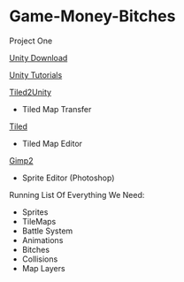 # Game-Money-Bitches
Project One

[Unity Download](https://unity3d.com/get-unity/download)

[Unity Tutorials](https://unity3d.com/learn/tutorials?_ga=2.7882482.1963065135.1506125152-1551424344.1506125152)

[Tiled2Unity](http://www.seanba.com/tiled2unity)
 - Tiled Map Transfer
 
[Tiled](http://www.mapeditor.org/)
 - Tiled Map Editor
 
[Gimp2](https://www.gimp.org/downloads/)
 - Sprite Editor (Photoshop)

Running List Of Everything We Need:

* Sprites
* TileMaps
* Battle System
* Animations
* Bitches
* Collisions
* Map Layers
